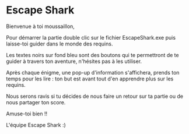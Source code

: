 # Escape Shark

Bienvenue à toi moussaillon,

Pour démarrer la partie double clic sur le fichier EscapeShark.exe puis laisse-toi guider dans le monde des requins.

Les textes noirs sur fond bleu sont des boutons qui te permettront de te guider à travers ton aventure, n'hésites pas à les utiliser.

Après chaque énigme, une pop-up d'information s'affichera, prends ton temps pour les lire : ton but est avant tout d'en apprendre plus sur les requins.

Nous serons ravis si tu décides de nous faire un retour sur ta partie ou de nous partager ton score.

Amuse-toi bien !!

L'équipe Escape Shark :)


